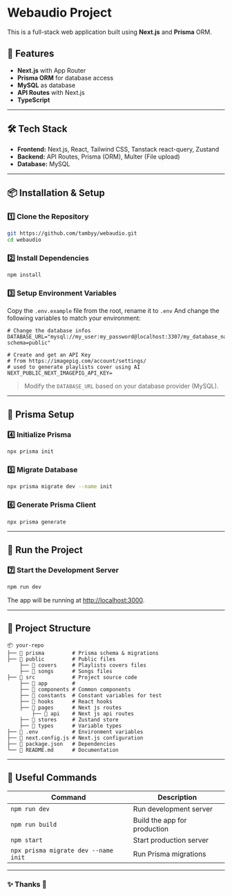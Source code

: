 # Webaudio Project

This is a full-stack web application built using **Next.js** and **Prisma** ORM.

## 🚀 Features

- **Next.js** with App Router
- **Prisma ORM** for database access
- **MySQL** as database
- **API Routes** with Next.js
- **TypeScript**

---

## 🛠️ Tech Stack

- **Frontend:** Next.js, React, Tailwind CSS, Tanstack react-query, Zustand
- **Backend:** API Routes, Prisma (ORM), Multer (File upload)
- **Database:** MySQL

---

## 📦 Installation & Setup

### 1️⃣ Clone the Repository

```sh
git https://github.com/tambyy/webaudio.git
cd webaudio
```

### 2️⃣ Install Dependencies

```sh
npm install
```

### 3️⃣ Setup Environment Variables

Copy the `.env.example` file from the root,
rename it to `.env`
And change the following variables to match your environment:

```env
# Change the database infos
DATABASE_URL="mysql://my_user:my_password@localhost:3307/my_database_name?schema=public"

# Create and get an API Key
# from https://imagepig.com/account/settings/
# used to generate playlists cover using AI
NEXT_PUBLIC_NEXT_IMAGEPIG_API_KEY=
```

> Modify the `DATABASE_URL` based on your database provider (MySQL).

---

## 📜 Prisma Setup

### 4️⃣ Initialize Prisma

```sh
npx prisma init
```

### 5️⃣ Migrate Database

```sh
npx prisma migrate dev --name init
```

### 6️⃣ Generate Prisma Client

```sh
npx prisma generate
```

---

## 🚀 Run the Project

### 7️⃣ Start the Development Server

```sh
npm run dev
```

The app will be running at [http://localhost:3000](http://localhost:3000).

---

## 📂 Project Structure

```
📦 your-repo
├── 📁 prisma         # Prisma schema & migrations
├── 📁 public         # Public files
    ├── 📁 covers     # Playlists covers files
    ├── 📁 songs      # Songs files
├── 📁 src            # Project source code
    ├── 📁 app        #
    ├── 📁 components # Common components
    ├── 📁 constants  # Constant variables for test
    ├── 📁 hooks      # React hooks
    ├── 📁 pages      # Next js routes
        ├── 📁 api    # Next js api routes
    ├── 📁 stores     # Zustand store
    ├── 📁 types      # Variable types
├── 📄 .env           # Environment variables
├── 📄 next.config.js # Next.js configuration
├── 📄 package.json   # Dependencies
└── 📄 README.md      # Documentation
```

---

## 🔧 Useful Commands

| Command                              | Description                  |
| ------------------------------------ | ---------------------------- |
| `npm run dev`                        | Run development server       |
| `npm run build`                      | Build the app for production |
| `npm start`                          | Start production server      |
| `npx prisma migrate dev --name init` | Run Prisma migrations        |

---

### ✨ **Thanks 🚀**
